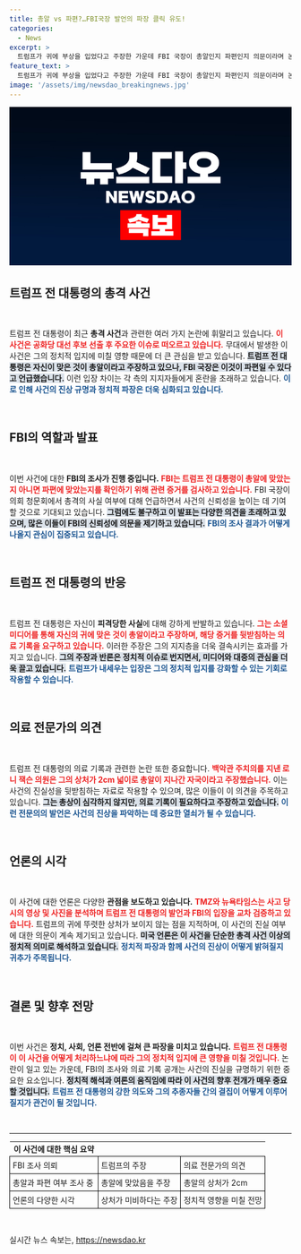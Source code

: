 ```yaml
---
title: 총알 vs 파편?…FBI국장 발언의 파장 클릭 유도!
categories:
  - News
excerpt: >
  트럼프가 귀에 부상을 입었다고 주장한 가운데 FBI 국장이 총알인지 파편인지 의문이라며 논란이 일고 있다. 트럼프는 강력하게 반박하며 자신의 주장을 고수하고 있으며, 사건의 진상 규명을 위한 조사가 진행 중이다.
feature_text: >
  트럼프가 귀에 부상을 입었다고 주장한 가운데 FBI 국장이 총알인지 파편인지 의문이라며 논란이 일고 있다. 트럼프는 강력하게 반박하며 자신의 주장을 고수하고 있으며, 사건의 진상 규명을 위한 조사가 진행 중이다.
image: '/assets/img/newsdao_breakingnews.jpg'
---
```


<p><img src="/assets/img/newsdao_breakingnews.jpg" alt="implanttips 속보" /></p>

<h2 data-ke-size="size26">트럼프 전 대통령의 총격 사건</h2>

<p data-ke-size="size16">&nbsp;</p>

<p>트럼프 전 대통령이 최근 <strong>총격 사건</strong>과 관련한 여러 가지 논란에 휘말리고 있습니다. <b><span style="color: #ee2323;">이 사건은 공화당 대선 후보 선출 후 주요한 이슈로 떠오르고 있습니다.</span></b> 무대에서 발생한 이 사건은 그의 정치적 입지에 미칠 영향 때문에 더 큰 관심을 받고 있습니다. <b><span style="background-color: #21538527;">트럼프 전 대통령은 자신이 맞은 것이 총알이라고 주장하고 있으나, FBI 국장은 이것이 파편일 수 있다고 언급했습니다.</span></b> 이런 입장 차이는 각 측의 지지자들에게 혼란을 초래하고 있습니다. <b><span style="color: #1a5490;">이로 인해 사건의 진상 규명과 정치적 파장은 더욱 심화되고 있습니다.</span></b> </p>

<p data-ke-size="size16">&nbsp;</p>

<h2 data-ke-size="size26">FBI의 역할과 발표</h2>

<p data-ke-size="size16">&nbsp;</p>

<p>이번 사건에 대한 <strong>FBI의 조사가 진행 중입니다.</strong> <b><span style="color: #ee2323;">FBI는 트럼프 전 대통령이 총알에 맞았는지 아니면 파편에 맞았는지를 확인하기 위해 관련 증거를 검사하고 있습니다.</span></b> FBI 국장이 의회 청문회에서 총격의 사실 여부에 대해 언급하면서 사건의 신뢰성을 높이는 데 기여할 것으로 기대되고 있습니다. <b><span style="background-color: #21538527;">그럼에도 불구하고 이 발표는 다양한 의견을 초래하고 있으며, 많은 이들이 FBI의 신뢰성에 의문을 제기하고 있습니다.</span></b> <b><span style="color: #1a5490;">FBI의 조사 결과가 어떻게 나올지 관심이 집중되고 있습니다.</span></b></p>

<p data-ke-size="size16">&nbsp;</p>

<h2 data-ke-size="size26">트럼프 전 대통령의 반응</h2>

<p data-ke-size="size16">&nbsp;</p>

<p>트럼프 전 대통령은 자신이 <strong>피격당한 사실</strong>에 대해 강하게 반발하고 있습니다. <b><span style="color: #ee2323;">그는 소셜 미디어를 통해 자신의 귀에 맞은 것이 총알이라고 주장하며, 해당 증거를 뒷받침하는 의료 기록을 요구하고 있습니다.</span></b> 이러한 주장은 그의 지지층을 더욱 결속시키는 효과를 가지고 있습니다. <b><span style="background-color: #21538527;">그의 주장과 반론은 정치적 이슈로 번지면서, 미디어와 대중의 관심을 더욱 끌고 있습니다.</span></b> <b><span style="color: #1a5490;">트럼프가 내세우는 입장은 그의 정치적 입지를 강화할 수 있는 기회로 작용할 수 있습니다.</span></b></p>

<p data-ke-size="size16">&nbsp;</p>

<h2 data-ke-size="size26">의료 전문가의 의견</h2>

<p data-ke-size="size16">&nbsp;</p>

<p>트럼프 전 대통령의 의료 기록과 관련한 논란 또한 중요합니다. <b><span style="color: #ee2323;">백악관 주치의를 지낸 로니 잭슨 의원은 그의 상처가 2cm 넓이로 총알이 지나간 자국이라고 주장했습니다.</span></b> 이는 사건의 진실성을 뒷받침하는 자료로 작용할 수 있으며, 많은 이들이 이 의견을 주목하고 있습니다. <b><span style="background-color: #21538527;">그는 총상이 심각하지 않지만, 의료 기록이 필요하다고 주장하고 있습니다.</span></b> <b><span style="color: #1a5490;">이런 전문의의 발언은 사건의 진상을 파악하는 데 중요한 열쇠가 될 수 있습니다.</span></b></p>

<p data-ke-size="size16">&nbsp;</p>

<h2 data-ke-size="size26">언론의 시각</h2>

<p data-ke-size="size16">&nbsp;</p>

<p>이 사건에 대한 언론은 다양한 <strong>관점을 보도하고 있습니다.</strong> <b><span style="color: #ee2323;">TMZ와 뉴욕타임스는 사고 당시의 영상 및 사진을 분석하며 트럼프 전 대통령의 발언과 FBI의 입장을 교차 검증하고 있습니다.</span></b> 트럼프의 귀에 뚜렷한 상처가 보이지 않는 점을 지적하며, 이 사건의 진실 여부에 대한 의문이 계속 제기되고 있습니다. <b><span style="background-color: #21538527;">미국 언론은 이 사건을 단순한 총격 사건 이상의 정치적 의미로 해석하고 있습니다.</span></b> <b><span style="color: #1a5490;">정치적 파장과 함께 사건의 진상이 어떻게 밝혀질지 귀추가 주목됩니다.</span></b></p>

<p data-ke-size="size16">&nbsp;</p>

<h2 data-ke-size="size26">결론 및 향후 전망</h2>

<p data-ke-size="size16">&nbsp;</p>

<p>이번 사건은 <strong>정치, 사회, 언론 전반에 걸쳐 큰 파장을 미치고 있습니다.</strong> <b><span style="color: #ee2323;">트럼프 전 대통령이 이 사건을 어떻게 처리하느냐에 따라 그의 정치적 입지에 큰 영향을 미칠 것입니다.</span></b> 논란이 일고 있는 가운데, FBI의 조사와 의료 기록 공개는 사건의 진실을 규명하기 위한 중요한 요소입니다. <b><span style="background-color: #21538527;">정치적 해석과 여론의 움직임에 따라 이 사건의 향후 전개가 매우 중요할 것입니다.</span></b> <b><span style="color: #1a5490;">트럼프 전 대통령의 강한 의도와 그의 추종자들 간의 결집이 어떻게 이루어질지가 관건이 될 것입니다.</span></b></p>

<p data-ke-size="size16">&nbsp;</p>

<hr />

<table style="width: 100%; border-collapse: collapse;">
<tr>
<td style="text-align: center; height: 17px;"><b>이 사건에 대한 핵심 요약</b></td>
</tr>
<tr>
<td style="padding: 5px; border: 1px solid #000;">FBI 조사 의뢰</td>
<td style="padding: 5px; border: 1px solid #000;">트럼프의 주장</td>
<td style="padding: 5px; border: 1px solid #000;">의료 전문가의 의견</td>
</tr>
<tr>
<td style="padding: 5px; border: 1px solid #000;">총알과 파편 여부 조사 중</td>
<td style="padding: 5px; border: 1px solid #000;">총알에 맞았음을 주장</td>
<td style="padding: 5px; border: 1px solid #000;">총알의 상처가 2cm</td>
</tr>
<tr>
<td style="padding: 5px; border: 1px solid #000;">언론의 다양한 시각</td>
<td style="padding: 5px; border: 1px solid #000;">상처가 미비하다는 주장</td>
<td style="padding: 5px; border: 1px solid #000;">정치적 영향을 미칠 전망</td>
</tr>
</table>

<p data-ke-size="size16">&nbsp;</p>
실시간 뉴스 속보는, <a href="https://newsdao.kr" rel="dofollow">https://newsdao.kr</a>



